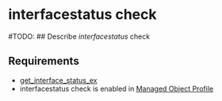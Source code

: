 # interfacestatus check

#TODO: ## Describe *interfacestatus* check

## Requirements

* [get_interface_status_ex](../../../dev/scripts/get_interface_status_ex.md)
* interfacestatus check is enabled in [Managed Object Profile](../../../reference/concepts/managed-object-profile/index.md)
